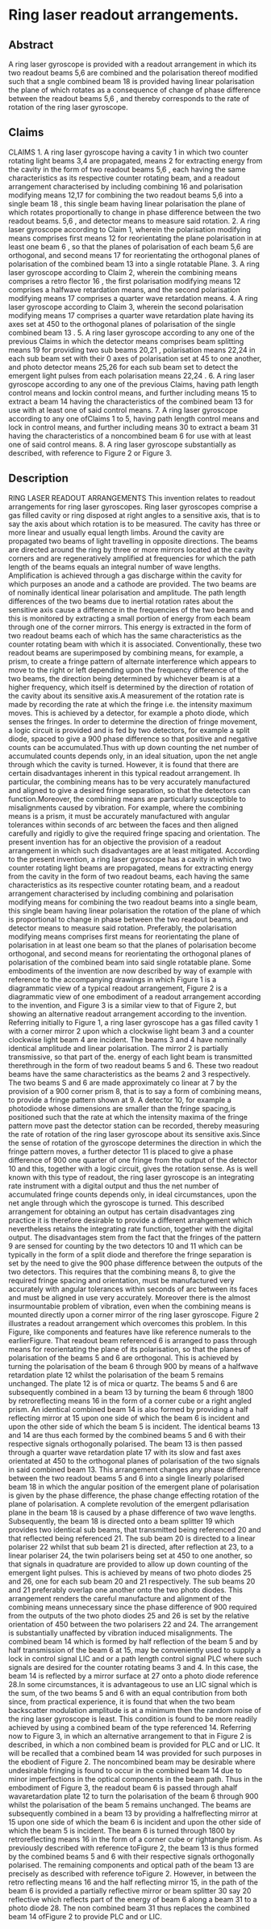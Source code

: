 # Ring laser readout arrangements.

## Abstract
A ring laser gyroscope is provided with a readout arrangement in which its two readout beams 5,6 are combined and the polarisation thereof modified such that a sngle combined beam 18 is provided having linear polarisation the plane of which rotates as a consequence of change of phase difference between the readout beams 5,6 , and thereby corresponds to the rate of rotation of the ring laser gyroscope.

## Claims
CLAIMS 1. A ring laser gyroscope having a cavity 1 in which two counter rotating light beams 3,4 are propagated, means 2 for extracting energy from the cavity in the form of two readout beams 5,6 , each having the same characteristics as its respective counter rotating beam, and a readout arrangement characterised by including combining 16 and polarisation modifying means 12,17 for combining the two readout beams 5,6 into a single beam 18 , this single beam having linear polarisation the plane of which rotates proportionally to change in phase difference between the two readout beams. 5,6 , and detector means to measure said rotation. 2. A ring laser gyroscope according to Claim 1, wherein the polarisation modifying means comprises first means 12 for reorientating the plane polarisation in at least one beam 6 , so that the planes of polarisation of each beam 5,6 are orthogonal, and second means 17 for reorientating the orthogonal planes of polarisation of the combined beam 13 into a single rotatable Plane. 3. A ring laser gyroscope according to Claim 2, wherein the combining means comprises a retro flector 16 , the first polarisation modifying means 12 comprises a halfwave retardation means, and the second polarisation modifying means 17 comprises a quarter wave retardation means. 4. A ring laser gyroscope according to Claim 3, wherein the second polarisation modifying means 17 comprises a quarter wave retardation plate having its axes set at 450 to the orthogonal planes of polarisation of the single combined beam 13 . 5. A ring laser gyroscope according to any one of the previous Claims in which the detector means comprises beam splitting means 19 for providing two sub beams 20,21 , polarisation means 22,24 in each sub beam set with their 0 axes of polarisation set at 45 to one another, and photo detector means 25,26 for each sub beam set to detect the emergent light pulses from each polarisation means 22,24 . 6. A ring laser gyroscope according to any one of the previous Claims, having path length control means and lockin control means, and further including means 15 to extract a beam 14 having the characteristics of the combined beam 13 for use with at least one of said control means. 7. A ring laser gyroscope according to any one ofClaims 1 to 5, having path length control means and lock in control means, and further including means 30 to extract a beam 31 having the characteristics of a noncombined beam 6 for use with at least one of said control means. 8. A ring laser gyroscope substantially as described, with reference to Figure 2 or Figure 3.

## Description
RING LASER READOUT ARRANGEMENTS This invention relates to readout arrangements for ring laser gyroscopes. Ring laser gyroscopes comprise a gas filled cavity or ring disposed at right angles to a sensitive axis, that is to say the axis about which rotation is to be measured. The cavity has three or more linear and usually equal length limbs. Around the cavity are propagated two beams of light travelling in opposite directions. The beams are directed around the ring by three or more mirrors located at the cavity corners and are regeneratively amplified at frequencies for which the path length of the beams equals an integral number of wave lengths. Amplification is achieved through a gas discharge within the cavity for which purposes an anode and a cathode are provided. The two beams are of nominally identical linear polarisation and amplitude. The path length differences of the two beams due to inertial rotation rates about the sensitive axis cause a difference in the frequencies of the two beams and this is monitored by extracting a small portion of energy from each beam through one of the corner mirrors. This energy is extracted in the form of two readout beams each of which has the same characteristics as the counter rotating beam with which it is associated. Conventionally, these two readout beams are superimposed by combining means, for example, a prism, to create a fringe pattern of alternate interference which appears to move to the right or left depending upon the frequency difference of the two beams, the direction being determined by whichever beam is at a higher frequency, which itself is determined by the direction of rotation of the cavity about its sensitive axis.A measurement of the rotation rate is made by recording the rate at which the fringe i.e. the intensity maximum moves. This is achieved by a detector, for example a photo diode, which senses the fringes. In order to determine the direction of fringe movement, a logic circuit is provided and is fed by two detectors, for example a split diode, spaced to give a 900 phase difference so that positive and negative counts can be accumulated.Thus with up down counting the net number of accumulated counts depends only, in an ideal situation, upon the net angle through which the cavity is turned. However, it is found that there are certain disadvantages inherent in this typical readout arrangement. Ih particular, the combining means has to be very accurately manufactured and aligned to give a desired fringe separation, so that the detectors can function.Moreover, the combining means are particularly susceptible to misalignments caused by vibration. For example, where the combining means is a prism, it must be accurately manufactured with angular tolerances within seconds of arc between the faces and then aligned carefully and rigidly to give the required fringe spacing and orientation. The present invention has for an objective the provision of a readout arrangement in which such disadvantages are at least mitigated. According to the present invention, a ring laser gyroscope has a cavity in which two counter rotating light beams are propagated, means for extracting energy from the cavity in the form of two readout beams, each having the same characteristics as its respective counter rotating beam, and a readout arrangement characterised by including combining and polarisation modifying means for combining the two readout beams into a single beam, this single beam having linear polarisation the rotation of the plane of which is proportional to change in phase between the two readout beams, and detector means to measure said rotation. Preferably, the polarisation modifying means comprises first means for reorientating the plane of polarisation in at least one beam so that the planes of polarisation become orthogonal, and second means for reorientating the orthogonal planes of polarisation of the combined beam into said single rotatable plane. Some embodiments of the invention are now described by way of example with reference to the accompanying drawings in which Figure 1 is a diagrammatic view of a typical readout arrangement, Figure 2 is a diagrammatic view of one embodiment of a readout arrangement according to the invention, and Figure 3 is a similar view to that of Figure 2, but showing an alternative readout arrangement according to the invention. Referring initially to Figure 1, a ring laser gyroscope has a gas filled cavity 1 with a corner mirror 2 upon which a clockwise light beam 3 and a counter clockwise light beam 4 are incident. The beams 3 and 4 have nominally identical amplitude and linear polarisation. The mirror 2 is partially transmissive, so that part of the. energy of each light beam is transmitted therethrough in the form of two readout beams 5 and 6. These two readout beams have the same characteristics as the beams 2 and 3 respectively. The two beams S and 6 are made approximately co linear at 7 by the provision of a 900 corner prism 8, that is to say a form of combining means, to provide a fringe pattern shown at 9. A detector 10, for example a photodiode whose dimensions are smaller than the fringe spacing,is positioned such that the rate at which the intensity maxima of the fringe pattern move past the detector station can be recorded, thereby measuring the rate of rotation of the ring laser gyroscope about its sensitive axis.Since the sense of rotation of the gyroscope determines the direction in which the fringe pattern moves, a further detector 11 is placed to give a phase difference of 900 one quarter of one fringe from the output of the detector 10 and this, together with a logic circuit, gives the rotation sense. As is well known with this type of readout, the ring laser gyroscope is an integrating rate instrument with a digital output and thus the net number of accumulated fringe counts depends only, in ideal circumstances, upon the net angle through which the gyroscope is turned. This described arrangement for obtaining an output has certain disadvantages zing practice it is therefore desirable to provide a different arrahgement which nevertheless retains the integrating rate function, together with the digital output. The disadvantages stem from the fact that the fringes of the pattern 9 are sensed for counting by the two detectors 10 and 11 which can be typically in the form of a split diode and therefore the fringe separation is set by the need to give the 900 phase difference between the outputs of the two detectors. This requires that the combining means 8, to give the required fringe spacing and orientation, must be manufactured very accurately with angular tolerances within seconds of arc between its faces and must be aligned in use very accurately. Moreover there is the almost insurmountabie problem of vibration, even when the combining means is mounted directly upon a corner mirror of the ring laser gyroscope. Figure 2 illustrates a readout arrangement which overcomes this problem. In this Figure, like components and features have like reference numerals to the earlierFigure. That readout beam referenced 6 is arranged to pass through means for reorientating the plane of its polarisation, so that the planes of polarisation of the beams 5 and 6 are orthogonal. This is achieved by turning the polarisation of the beam 6 through 900 by means of a halfwave retardation plate 12 whilst the polarisation of the beam 5 remains unchanged. The plate 12 is of mica or quartz. The beams 5 and 6 are subsequently combined in a beam 13 by turning the beam 6 through 1800 by retroreflecting means 16 in the form of a corner cube or a right angled prism. An identical combined beam 14 is also formed by providing a half reflecting mirror at 15 upon one side of which the beam 6 is incident and upon the other side of which the beam 5 is incident. The identical beams 13 and 14 are thus each formed by the combined beams 5 and 6 with their respective signals orthogonally polarised. The beam 13 is then passed through a quarter wave retardation plate 17 with its slow and fast axes orientated at 450 to the orthogonal planes of polarisation of the two signals in said combined beam 13. This arrangement changes any phase difference between the two readout beams 5 and 6 into a single linearly polarised beam 18 in which the angular position of the emergent plane of polarisation is given by the phase difference, the phase change effecting rotation of the plane of polarisation. A complete revolution of the emergent pdlarisation plane in the beam 18 is caused by a phase difference of two wave lengths. Subsequently, the beam 18 is directed onto a beam splitter 19 which provides two identical sub beams, that transmitted being referenced 20 and that reflected being referenced 21. The sub beam 20 is directed to a linear polariser 22 whilst that sub beam 21 is directed, after reflection at 23, to a linear polariser 24, the twin polarisers being set at 450 to one another, so that signals in quadrature are provided to allow up down counting of the emergent light pulses. This is achieved by means of two photo diodes 25 and 26, one for each sub beam 20 and 21 respectively. The sub beams 20 and 21 preferably overlap one another onto the two photo diodes. This arrangement renders the careful manufacture and alignment of the combining means unnecessary since the phase difference of 900 required from the outputs of the two photo diodes 25 and 26 is set by the relative orientation of 450 between the two polarisers 22 and 24. The arrangement is substantially unaffected by vibration induced misalignments. The combined beam 14 which is formed by half reflection of the beam 5 and by half transmission of the beam 6 at 15, may be conveniently used to supply a lock in control signal LIC and or a path length control signal PLC where such signals are desired for the counter rotating beams 3 and 4. In this case, the beam 14 is reflected by a mirror surface at 27 onto a photo diode reference 28.In some circumstances, it is advantageous to use an LIC signal which is the sum, of the two beams 5 and 6 with an equal contribution from both since, from practical experience, it is found that when the two beam backscatter modulation amplitude is at a minimum then the random noise of the ring laser gyroscope is least. This condition is found to be more readily achieved by using a combined beam of the type referenced 14. Referring now to Figure 3, in which an alternative arrangement to that in Figure 2 is described, in which a non combined beam is provided for PLC and or LIC. It will be recalled that a combined beam 14 was provided for such purposes in the ebodient of Figure 2. The noncombined beam may be desirable where undesirable fringing is found to occur in the combined beam 14 due to minor imperfections in the optical components in the beam path. Thus in the embodiment of Figure 3, the readout beam 6 is passed through ahalf wavaretardation plate 12 to turn the polarisation of the beam 6 through 900 whilst the polarisation of the beam 5 remains unchanged. The beams are subsequently combined in a beam 13 by providing a halfreflecting mirror at 15 upon one side of which the beam 6 is incident and upon the other side of which the beam 5 is incident. The beam 6 is turned through 1800 by retroreflecting means 16 in the form of a corner cube or rightangle prism. As previously described with reference toFigure 2, the beam 13 is thus formed by the combined beams 5 and 6 with their respective signals orthogonally polarised. The remaining components and optical path of the beam 13 are precisely as described with reference toFigure 2. However, in between the retro reflecting means 16 and the half reflecting mirror 15, in the path of the beam 6 is provided a partially reflective mirror or beam splitter 30 say 20 reflective which reflects part of the energy of beam 6 along a beam 31 to a photo diode 28. The non combined beam 31 thus replaces the combined beam 14 ofFigure 2 to provide PLC and or LIC.